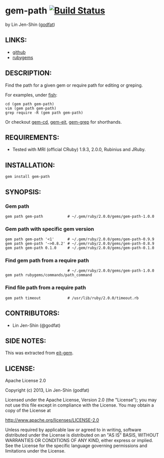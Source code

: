 # gem-path [![Build Status](https://secure.travis-ci.org/godfat/gem-path.png?branch=master)](http://travis-ci.org/godfat/gem-path)

by Lin Jen-Shin ([godfat](http://godfat.org))

## LINKS:

* [github](https://github.com/godfat/gem-path)
* [rubygems](https://rubygems.org/gems/gem-path)

## DESCRIPTION:

Find the path for a given gem or require path for editing or greping.

For examples, under [fish](http://fishshell.com/):

    cd (gem path gem-path)
    vim (gem path gem-path)
    grep require -R (gem path gem-path)

Or checkout [gem-cd][], [gem-eit][], [gem-grep][] for shorthands.

[gem-cd]: https://github.com/godfat/gem-cd
[gem-eit]: https://github.com/godfat/gem-eit
[gem-grep]: https://github.com/godfat/gem-grep

## REQUIREMENTS:

* Tested with MRI (official CRuby) 1.9.3, 2.0.0, Rubinius and JRuby.

## INSTALLATION:

    gem install gem-path

## SYNOPSIS:

### Gem path

    gem path gem-path           # ~/.gem/ruby/2.0.0/gems/gem-path-1.0.0

### Gem path with specific gem version

    gem path gem-path '<1'      # ~/.gem/ruby/2.0.0/gems/gem-path-0.9.9
    gem path gem-path '~>0.8.2' # ~/.gem/ruby/2.0.0/gems/gem-path-0.8.9
    gem path gem-path 0.1.0     # ~/.gem/ruby/2.0.0/gems/gem-path-0.1.0

### Find gem path from a require path

                                # ~/.gem/ruby/2.0.0/gems/gem-path-1.0.0
    gem path rubygems/commands/path_command

### Find file path from a require path

    gem path timeout            # /usr/lib/ruby/2.0.0/timeout.rb

## CONTRIBUTORS:

* Lin Jen-Shin (@godfat)

## SIDE NOTES:

This was extracted from [eit-gem][].

[eit-gem]: https://github.com/godfat/dev-tool/blob/eaafad940ee3c274cccddf831e04216969223146/bin/eit-gem

## LICENSE:

Apache License 2.0

Copyright (c) 2013, Lin Jen-Shin (godfat)

Licensed under the Apache License, Version 2.0 (the "License");
you may not use this file except in compliance with the License.
You may obtain a copy of the License at

<http://www.apache.org/licenses/LICENSE-2.0>

Unless required by applicable law or agreed to in writing, software
distributed under the License is distributed on an "AS IS" BASIS,
WITHOUT WARRANTIES OR CONDITIONS OF ANY KIND, either express or implied.
See the License for the specific language governing permissions and
limitations under the License.
